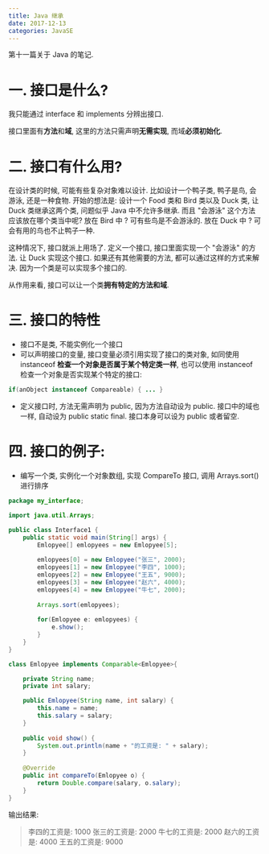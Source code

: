 ```yaml
---
title: Java 继承
date: 2017-12-13
categories: JavaSE
---
```


第十一篇关于 Java 的笔记.
<!--more-->

# 一. 接口是什么?

我只能通过 interface 和 implements 分辨出接口. 

接口里面有**方法**和**域**, 这里的方法只需声明**无需实现**, 而域**必须初始化**.

# 二. 接口有什么用?

在设计类的时候, 可能有些复杂对象难以设计. 比如设计一个鸭子类, 鸭子是鸟, 会游泳, 还是一种食物. 开始的想法是: 设计一个 Food 类和 Bird 类以及 Duck 类, 让 Duck 类继承这两个类, 问题似乎 Java 中不允许多继承. 而且 "会游泳" 这个方法应该放在哪个类当中呢? 放在 Bird 中 ? 可有些鸟是不会游泳的. 放在 Duck 中 ? 可会有用的鸟也不止鸭子一种.

这种情况下, 接口就派上用场了. 定义一个接口, 接口里面实现一个 "会游泳" 的方法. 让 Duck 实现这个接口. 如果还有其他需要的方法, 都可以通过这样的方式来解决. 因为一个类是可以实现多个接口的. 

从作用来看, 接口可以让一个类**拥有特定的方法和域**. 

# 三. 接口的特性

- 接口不是类, 不能实例化一个接口
- 可以声明接口的变量, 接口变量必须引用实现了接口的类对象, 如同使用 instanceof **检查一个对象是否属于某个特定类一样**, 也可以使用 instanceof 检查一个对象是否实现某个特定的接口:

```java
if(anObject instanceof Compareable) { ... }
```

- 定义接口时, 方法无需声明为 public, 因为方法自动设为 public. 接口中的域也一样, 自动设为 public static final. 接口本身可以设为 public 或者留空.

# 四. 接口的例子:

- 编写一个类, 实例化一个对象数组, 实现 CompareTo 接口, 调用 Arrays.sort() 进行排序

```java
package my_interface;

import java.util.Arrays;

public class Interface1 {
    public static void main(String[] args) {
        Emlopyee[] emlopyees = new Emlopyee[5];
        
        emlopyees[0] = new Emlopyee("张三", 2000);
        emlopyees[1] = new Emlopyee("李四", 1000);
        emlopyees[2] = new Emlopyee("王五", 9000);
        emlopyees[3] = new Emlopyee("赵六", 4000);
        emlopyees[4] = new Emlopyee("牛七", 2000);
        
        Arrays.sort(emlopyees);
        
        for(Emlopyee e: emlopyees) {
            e.show();
        }
    }
}

class Emlopyee implements Comparable<Emlopyee>{

    private String name;
    private int salary;

    public Emlopyee(String name, int salary) {
        this.name = name;
        this.salary = salary;
    }
    
    public void show() {
        System.out.println(name + "的工资是: " + salary);
    }
    
    @Override
    public int compareTo(Emlopyee o) {
        return Double.compare(salary, o.salary);
    }
}
```

输出结果:

>李四的工资是: 1000
张三的工资是: 2000
牛七的工资是: 2000
赵六的工资是: 4000
王五的工资是: 9000
